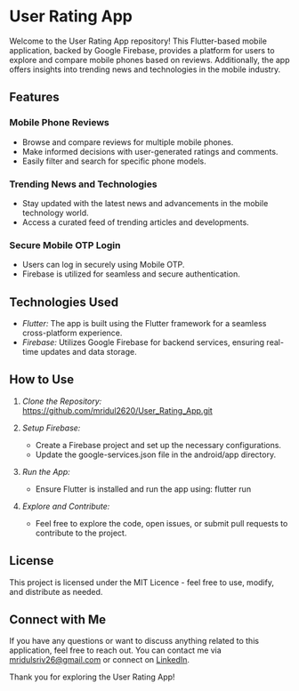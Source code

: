 # User Rating App

Welcome to the User Rating App repository! This Flutter-based mobile application, backed by Google Firebase, provides a platform for users to explore and compare mobile phones based on reviews. Additionally, the app offers insights into trending news and technologies in the mobile industry.

## Features

### Mobile Phone Reviews
- Browse and compare reviews for multiple mobile phones.
- Make informed decisions with user-generated ratings and comments.
- Easily filter and search for specific phone models.

### Trending News and Technologies
- Stay updated with the latest news and advancements in the mobile technology world.
- Access a curated feed of trending articles and developments.

### Secure Mobile OTP Login
- Users can log in securely using Mobile OTP.
- Firebase is utilized for seamless and secure authentication.

## Technologies Used

- *Flutter:* The app is built using the Flutter framework for a seamless cross-platform experience.
- *Firebase:* Utilizes Google Firebase for backend services, ensuring real-time updates and data storage.

## How to Use

1. *Clone the Repository:*
    https://github.com/mridul2620/User_Rating_App.git
   
2. *Setup Firebase:*
   - Create a Firebase project and set up the necessary configurations.
   - Update the google-services.json file in the android/app directory.

3. *Run the App:*
   - Ensure Flutter is installed and run the app using:
     flutter run
     
4. *Explore and Contribute:*
   - Feel free to explore the code, open issues, or submit pull requests to contribute to the project.


## License

This project is licensed under the MIT Licence - feel free to use, modify, and distribute as needed.

## Connect with Me

If you have any questions or want to discuss anything related to this application, feel free to reach out. You can contact me via [mridulsriv26@gmail.com](mailto:mridulsriv26@gmail.com) or connect on [LinkedIn](https://www.linkedin.com/in/mridul-srivastava-a198b51b5/).

Thank you for exploring the User Rating App!
